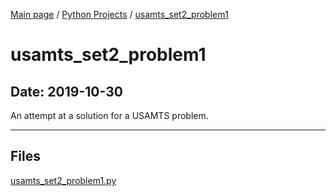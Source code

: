 [Main page](/) / [Python Projects](/python) / [usamts_set2_problem1](/python/2019-10-30_usamts_set2_problem1)

# usamts_set2_problem1

## Date: 2019-10-30

An attempt at a solution for a USAMTS problem.

-----

## Files

[usamts_set2_problem1.py](usamts_set2_problem1.py)